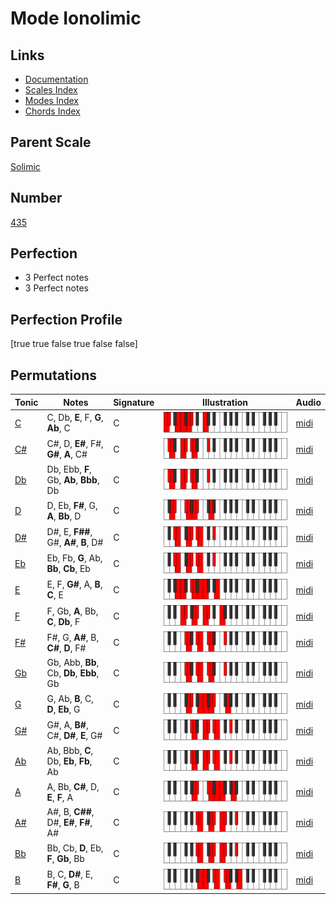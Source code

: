 # Mode Ionolimic

## Links

- [Documentation](index.md)
- [Scales Index](Scales.md)
- [Modes Index](Modes.md)
- [Chords Index](Chords.md)

## Parent Scale

[Solimic](ScaleSolimic.md)

## Number

[435](https://ianring.com/musictheory/scales/435)

## Perfection

- 3 Perfect notes
- 3 Perfect notes

## Perfection Profile

[true true false true false false]

## Permutations

| Tonic | Notes | Signature | Illustration | Audio |
|-------|-------|-----------|--------------|-------|
| [C](ModeCNaturalIonolimic.md) | C, Db, **E**, F, **G**, **Ab**, C | C | ![CNaturalIonolimic](ModeCNaturalIonolimic.png) | [midi](https://github.com/edipermadi/music/blob/main/docs/ModeCNaturalIonolimic.mid?raw=true) |
| [C#](ModeCSharpIonolimic.md) | C#, D, **E#**, F#, **G#**, **A**, C# | C | ![CSharpIonolimic](ModeCSharpIonolimic.png) | [midi](https://github.com/edipermadi/music/blob/main/docs/ModeCSharpIonolimic.mid?raw=true) |
| [Db](ModeDFlatIonolimic.md) | Db, Ebb, **F**, Gb, **Ab**, **Bbb**, Db | C | ![DFlatIonolimic](ModeDFlatIonolimic.png) | [midi](https://github.com/edipermadi/music/blob/main/docs/ModeDFlatIonolimic.mid?raw=true) |
| [D](ModeDNaturalIonolimic.md) | D, Eb, **F#**, G, **A**, **Bb**, D | C | ![DNaturalIonolimic](ModeDNaturalIonolimic.png) | [midi](https://github.com/edipermadi/music/blob/main/docs/ModeDNaturalIonolimic.mid?raw=true) |
| [D#](ModeDSharpIonolimic.md) | D#, E, **F##**, G#, **A#**, **B**, D# | C | ![DSharpIonolimic](ModeDSharpIonolimic.png) | [midi](https://github.com/edipermadi/music/blob/main/docs/ModeDSharpIonolimic.mid?raw=true) |
| [Eb](ModeEFlatIonolimic.md) | Eb, Fb, **G**, Ab, **Bb**, **Cb**, Eb | C | ![EFlatIonolimic](ModeEFlatIonolimic.png) | [midi](https://github.com/edipermadi/music/blob/main/docs/ModeEFlatIonolimic.mid?raw=true) |
| [E](ModeENaturalIonolimic.md) | E, F, **G#**, A, **B**, **C**, E | C | ![ENaturalIonolimic](ModeENaturalIonolimic.png) | [midi](https://github.com/edipermadi/music/blob/main/docs/ModeENaturalIonolimic.mid?raw=true) |
| [F](ModeFNaturalIonolimic.md) | F, Gb, **A**, Bb, **C**, **Db**, F | C | ![FNaturalIonolimic](ModeFNaturalIonolimic.png) | [midi](https://github.com/edipermadi/music/blob/main/docs/ModeFNaturalIonolimic.mid?raw=true) |
| [F#](ModeFSharpIonolimic.md) | F#, G, **A#**, B, **C#**, **D**, F# | C | ![FSharpIonolimic](ModeFSharpIonolimic.png) | [midi](https://github.com/edipermadi/music/blob/main/docs/ModeFSharpIonolimic.mid?raw=true) |
| [Gb](ModeGFlatIonolimic.md) | Gb, Abb, **Bb**, Cb, **Db**, **Ebb**, Gb | C | ![GFlatIonolimic](ModeGFlatIonolimic.png) | [midi](https://github.com/edipermadi/music/blob/main/docs/ModeGFlatIonolimic.mid?raw=true) |
| [G](ModeGNaturalIonolimic.md) | G, Ab, **B**, C, **D**, **Eb**, G | C | ![GNaturalIonolimic](ModeGNaturalIonolimic.png) | [midi](https://github.com/edipermadi/music/blob/main/docs/ModeGNaturalIonolimic.mid?raw=true) |
| [G#](ModeGSharpIonolimic.md) | G#, A, **B#**, C#, **D#**, **E**, G# | C | ![GSharpIonolimic](ModeGSharpIonolimic.png) | [midi](https://github.com/edipermadi/music/blob/main/docs/ModeGSharpIonolimic.mid?raw=true) |
| [Ab](ModeAFlatIonolimic.md) | Ab, Bbb, **C**, Db, **Eb**, **Fb**, Ab | C | ![AFlatIonolimic](ModeAFlatIonolimic.png) | [midi](https://github.com/edipermadi/music/blob/main/docs/ModeAFlatIonolimic.mid?raw=true) |
| [A](ModeANaturalIonolimic.md) | A, Bb, **C#**, D, **E**, **F**, A | C | ![ANaturalIonolimic](ModeANaturalIonolimic.png) | [midi](https://github.com/edipermadi/music/blob/main/docs/ModeANaturalIonolimic.mid?raw=true) |
| [A#](ModeASharpIonolimic.md) | A#, B, **C##**, D#, **E#**, **F#**, A# | C | ![ASharpIonolimic](ModeASharpIonolimic.png) | [midi](https://github.com/edipermadi/music/blob/main/docs/ModeASharpIonolimic.mid?raw=true) |
| [Bb](ModeBFlatIonolimic.md) | Bb, Cb, **D**, Eb, **F**, **Gb**, Bb | C | ![BFlatIonolimic](ModeBFlatIonolimic.png) | [midi](https://github.com/edipermadi/music/blob/main/docs/ModeBFlatIonolimic.mid?raw=true) |
| [B](ModeBNaturalIonolimic.md) | B, C, **D#**, E, **F#**, **G**, B | C | ![BNaturalIonolimic](ModeBNaturalIonolimic.png) | [midi](https://github.com/edipermadi/music/blob/main/docs/ModeBNaturalIonolimic.mid?raw=true) |
